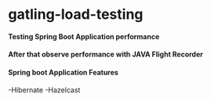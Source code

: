 # gatling-load-testing

#### Testing Spring Boot Application performance
#### After that observe performance with JAVA Flight Recorder
#### Spring boot Application Features

 -Hibernate
 -Hazelcast
 

